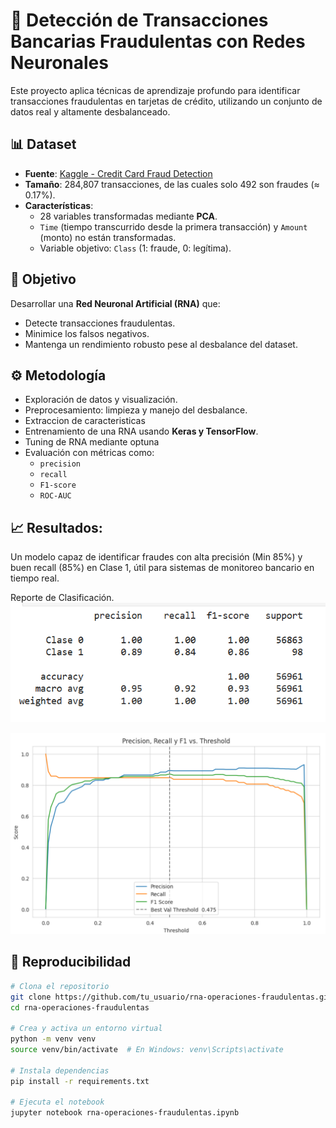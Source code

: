 # 🧠 Detección de Transacciones Bancarias Fraudulentas con Redes Neuronales

Este proyecto aplica técnicas de aprendizaje profundo para identificar transacciones fraudulentas en tarjetas de crédito, utilizando un conjunto de datos real y altamente desbalanceado.

## 📊 Dataset

- **Fuente**: [Kaggle - Credit Card Fraud Detection](https://www.kaggle.com/mlg-ulb/creditcardfraud)
- **Tamaño**: 284,807 transacciones, de las cuales solo 492 son fraudes (≈ 0.17%).
- **Características**:
  - 28 variables transformadas mediante **PCA**.
  - `Time` (tiempo transcurrido desde la primera transacción) y `Amount` (monto) no están transformadas.
  - Variable objetivo: `Class` (1: fraude, 0: legítima).

## 🎯 Objetivo

Desarrollar una **Red Neuronal Artificial (RNA)** que:

- Detecte transacciones fraudulentas.
- Minimice los falsos negativos.
- Mantenga un rendimiento robusto pese al desbalance del dataset.

## ⚙️ Metodología

- Exploración de datos y visualización.
- Preprocesamiento: limpieza y manejo del desbalance.
- Extraccion de caracteristicas
- Entrenamiento de una RNA usando **Keras y TensorFlow**.
- Tuning de RNA mediante optuna
- Evaluación con métricas como:
  - `precision`
  - `recall`
  - `F1-score`
  - `ROC-AUC`

## 📈 Resultados:

Un modelo capaz de identificar fraudes con alta precisión (Min 85%) y buen recall (85%) en Clase 1, útil para sistemas de monitoreo bancario en tiempo real.

Reporte de Clasificación.
![alt text](images\image.png)

![alt text](images\image-1.png)

## 🧪 Reproducibilidad

```bash
# Clona el repositorio
git clone https://github.com/tu_usuario/rna-operaciones-fraudulentas.git
cd rna-operaciones-fraudulentas

# Crea y activa un entorno virtual
python -m venv venv
source venv/bin/activate  # En Windows: venv\Scripts\activate

# Instala dependencias
pip install -r requirements.txt

# Ejecuta el notebook
jupyter notebook rna-operaciones-fraudulentas.ipynb